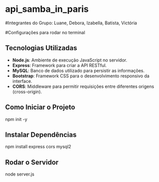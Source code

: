 # api_samba_in_paris

#Integrantes do Grupo:
Luane, Debora, Izabella, Batista, Victória

#Configurações para rodar no terminal
## Tecnologias Utilizadas
- **Node.js**: Ambiente de execução JavaScript no servidor.
- **Express**: Framework para criar a API RESTful.
- **MySQL**: Banco de dados utilizado para persistir as informações.
- **Bootstrap**: Framework CSS para o desenvolvimento responsivo da interface.
- **CORS**: Middleware para permitir requisições entre diferentes origens (cross-origin).

## Como Iniciar o Projeto
npm init -y

## Instalar Dependências
npm install express cors mysql2

## Rodar o Servidor
node server.js
